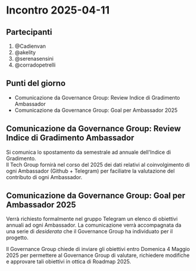 # Incontro 2025-04-11

## Partecipanti

1. @Cadienvan
2. @akelity
3. @serenasensini
4. @corradopetrelli

## Punti del giorno

- Comunicazione da Governance Group: Review Indice di Gradimento Ambassador
- Comunicazione da Governance Group: Goal per Ambassador 2025

## Comunicazione da Governance Group: Review Indice di Gradimento Ambassador

Si comunica lo spostamento da semestrale ad annuale dell'Indice di Gradimento.  
Il Tech Group fornirà nel corso del 2025 dei dati relativi al coinvolgimento di ogni Ambassador (Github + Telegram) per faciliatre la valutazione del contributo di ogni Ambassador.

## Comunicazione da Governance Group: Goal per Ambassador 2025

Verrà richiesto formalmente nel gruppo Telegram un elenco di obiettivi annuali ad ogni Ambassador. La comunicazione verrà accompagnata da una serie di _desiderata_ che il Governance Group ha individuato per il progetto.  

Il Governance Group chiede di inviare gli obiettivi entro Domenica 4 Maggio 2025 per permettere al Governance Group di valutare, richiedere modifiche e approvare tali obiettivi in ottica di Roadmap 2025.